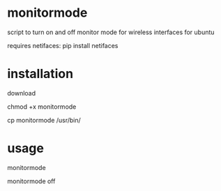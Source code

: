 # monitormode
script to turn on and off monitor mode for wireless interfaces for ubuntu

requires netifaces: pip install netifaces

# installation
download

chmod +x monitormode

cp monitormode /usr/bin/

# usage
monitormode

monitormode off
